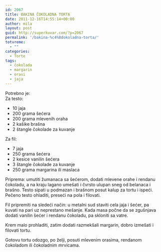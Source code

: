 ```yaml
---
id: 2067
title: BAKINA ČOKOLADNA TORTA
date: 2011-12-16T14:55:14+00:00
author: mila
layout: post
guid: http://superkuvar.com/?p=2067
permalink: '/bakina-%c4%8dokoladna-torta/'
totvreme:
  - ""
categories:
  - Torte
tags:
  - čokolada
  - margarin
  - orasi
  - jaja
---
```

Potrebno je:  
Za testo:

  * 10 jaja
  * 200 grama šećera
  * 200 grama mlevenih oraha
  * 2 kašike brašna
  * 2 štangle čokolade za kuvanje

Za fil:

  * 7 jaja
  * 250 grama šećera
  * 2 kesice vanilin šećera
  * 3 štangle čokolade za kuvanje
  * 250 grama margarina ili maslaca

Priprema: umutiti žumanaca sa šećerom, dodati mlevene orahe i rendanu čokoladu, a na kraju lagano umešati i čvrsto ulupan sneg od belanaca i brašno. Testo sipati u podmazan i brašnom posut kalup za tortu i ispeći. Pečeno testo ohladiti, preseći na pola i filovati.

Fil pripremiti na sledeći način: u metalni sud staviti cela jaja i šećer, pa kuvati na pari uz neprestano mešanje. Kada masa počne da se zgušnjava dodati vanilin šećer i rendanu čokoladu, pa skloniti sa vatre.

Krem malo prohladiti, zatim dodati razmekšali margarin, dobro izmešati i filovati tortu.

Gotovu tortu odozgo, po želji, posuti mlevenim orasima, rendanom čokoladom ili čokoladnim mrvicama.